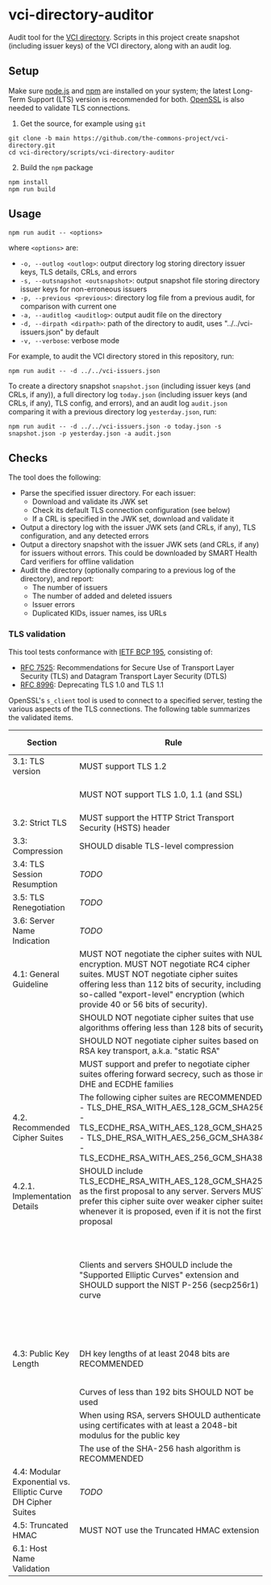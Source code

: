 # vci-directory-auditor

Audit tool for the [VCI directory](https://github.com/the-commons-project/vci-directory/). Scripts in this project create snapshot (including issuer keys) of the VCI directory, along with an audit log.

## Setup

Make sure [node.js](https://nodejs.org/) and [npm](https://docs.npmjs.com/downloading-and-installing-node-js-and-npm) are installed on your system; the latest Long-Term Support (LTS) version is recommended for both. [OpenSSL](https://www.openssl.org/) is also needed to validate TLS connections.

1. Get the source, for example using `git`
```
git clone -b main https://github.com/the-commons-project/vci-directory.git
cd vci-directory/scripts/vci-directory-auditor
```

2. Build the `npm` package
```
npm install
npm run build
```

## Usage

```
npm run audit -- <options>
```
where `<options>` are:
- `-o, --outlog <outlog>`: output directory log storing directory issuer keys, TLS details, CRLs, and errors
- `-s, --outsnapshot <outsnapshot>`: output snapshot file storing directory issuer keys for non-erroneous issuers
- `-p, --previous <previous>`: directory log file from a previous audit, for comparison with current one
- `-a, --auditlog <auditlog>`: output audit file on the directory
- `-d, --dirpath <dirpath>`: path of the directory to audit, uses "../../vci-issuers.json" by default
- `-v, --verbose`: verbose mode


For example, to audit the VCI directory stored in this repository, run:
```
npm run audit -- -d ../../vci-issuers.json
```

To create a directory snapshot `snapshot.json` (including issuer keys (and CRLs, if any)), a full directory log `today.json` (including issuer keys (and CRLs, if any), TLS config, and errors), and an audit log `audit.json` comparing it with a previous directory log `yesterday.json`, run:
```
npm run audit -- -d ../../vci-issuers.json -o today.json -s snapshot.json -p yesterday.json -a audit.json
```
## Checks

The tool does the following:
 - Parse the specified issuer directory. For each issuer:
   - Download and validate its JWK set
   - Check its default TLS connection configuration (see below)
   - If a CRL is specified in the JWK set, download and validate it
 - Output a directory log with the issuer JWK sets (and CRLs, if any), TLS configuration, and any detected errors
 - Output a directory snapshot with the issuer JWK sets (and CRLs, if any) for issuers without errors. This could be downloaded by SMART Health Card verifiers for offline validation
 - Audit the directory (optionally comparing to a previous log of the directory), and report:
   - The number of issuers
   - The number of added and deleted issuers
   - Issuer errors
   - Duplicated KIDs, issuer names, iss URLs

### TLS validation

This tool tests conformance with [IETF BCP 195](https://www.rfc-editor.org/info/bcp195), consisting of:
  - [RFC 7525](https://www.rfc-editor.org/info/rfc7525): Recommendations for Secure Use of Transport Layer Security (TLS) and Datagram Transport Layer Security (DTLS)
  - [RFC 8996](https://www.rfc-editor.org/info/rfc8996): Deprecating TLS 1.0 and TLS 1.1

OpenSSL's `s_client` tool is used to connect to a specified server, testing the various aspects of the TLS connections. The following table summarizes the validated items.

|Section         |Rule|Command|Error if|Warn if|Note|
|----------------|--------------------|-------|--------|-------|----|
|3.1: TLS version|MUST support TLS 1.2    |openssl s_client -connect <server>:443 -tls1_2|fails||
|                |MUST NOT support TLS 1.0, 1.1 (and SSL)|openssl s_client -connect <server>:443 -no_tls1_2 -no_tls1_3|succeeds||From RFC 8996|
|3.2: Strict TLS |MUST support the HTTP Strict Transport Security (HSTS) header|curl -s -D- <server> \| grep -i Strict|no match||
|3.3: Compression|SHOULD disable TLS-level compression|openssl s_client ... \|  grep ""Compression: NONE"""||no match|
|3.4: TLS Session Resumption|*TODO*||||
|3.5: TLS Renegotiation|*TODO*||||
|3.6: Server Name Indication|*TODO*||||
|4.1: General Guideline|MUST NOT negotiate the cipher suites with NULL encryption. MUST NOT negotiate RC4 cipher suites. MUST NOT negotiate cipher suites offering less than 112 bits of security, including so-called "export-level" encryption (which provide 40 or 56 bits of security).|openssl s_client -connect \<server\>:443 -cipher NULL,EXPORT,LOW,3DES -tls1_2|succeeds||
||SHOULD NOT negotiate cipher suites that use algorithms offering less than 128 bits of security|*TODO*|||
||SHOULD NOT negotiate cipher suites based on RSA key transport, a.k.a. "static RSA"|*TODO*|||
||MUST support and prefer to negotiate cipher suites offering forward secrecy, such as those in DHE and ECDHE families|*TODO*|||
|4.2. Recommended Cipher Suites|The following cipher suites are RECOMMENDED:<br/> - TLS_DHE_RSA_WITH_AES_128_GCM_SHA256<br/> - TLS_ECDHE_RSA_WITH_AES_128_GCM_SHA256<br/> - TLS_DHE_RSA_WITH_AES_256_GCM_SHA384<br/> - TLS_ECDHE_RSA_WITH_AES_256_GCM_SHA384|*TODO*|||
|4.2.1. Implementation Details|SHOULD include TLS_ECDHE_RSA_WITH_AES_128_GCM_SHA256 as the first proposal to any server.  Servers MUST prefer this cipher suite over weaker cipher suites whenever it is proposed, even if it is not the first proposal|*TODO*|||
||Clients and servers SHOULD include the "Supported Elliptic Curves" extension and SHOULD support the NIST P-256 (secp256r1) curve|openssl s_client -connect \<server\>:443 -curves prime256v1 \| grep "Server Temp Key: ECDH, P-256, 256 bits"||no match|openssl doesn't have curve "secp256r1". Curve "prime256v1" uses ECDHE, curve "secp256k1" uses DHE. "|
|4.3: Public Key Length|DH key lengths of at least 2048 bits are RECOMMENDED|openssl s_client ... \| grep "Server public key is "||if "xxxx bits" is < 2048|
||Curves of less than 192 bits SHOULD NOT be used|*TODO*|||
||When using RSA, servers SHOULD authenticate using certificates with at least a 2048-bit modulus for the public key|*TODO*|||
||The use of the SHA-256 hash algorithm is RECOMMENDED|*TODO*|||
|4.4: Modular Exponential vs. Elliptic Curve DH Cipher Suites|*TODO*||||
|4.5: Truncated HMAC|MUST NOT use the Truncated HMAC extension||||
|6.1: Host Name Validation|||||
